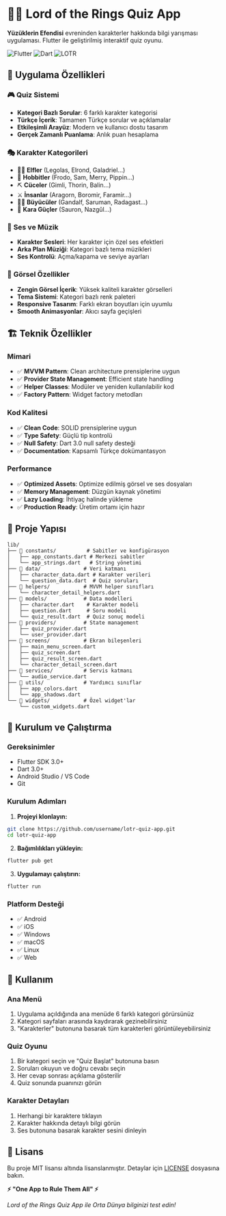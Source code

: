 # 🧙‍♂️ Lord of the Rings Quiz App

**Yüzüklerin Efendisi** evreninden karakterler hakkında bilgi yarışması uygulaması. Flutter ile geliştirilmiş interaktif quiz oyunu.

![Flutter](https://img.shields.io/badge/Flutter-02569B?style=for-the-badge&logo=flutter&logoColor=white)
![Dart](https://img.shields.io/badge/Dart-0175C2?style=for-the-badge&logo=dart&logoColor=white)
![LOTR](https://img.shields.io/badge/Theme-LOTR-8B4513?style=for-the-badge)

## 📱 Uygulama Özellikleri

### 🎮 **Quiz Sistemi**
- **Kategori Bazlı Sorular**: 6 farklı karakter kategorisi
- **Türkçe İçerik**: Tamamen Türkçe sorular ve açıklamalar
- **Etkileşimli Arayüz**: Modern ve kullanıcı dostu tasarım
- **Gerçek Zamanlı Puanlama**: Anlık puan hesaplama

### 🎭 **Karakter Kategorileri**
- 🧝‍♂️ **Elfler** (Legolas, Elrond, Galadriel...)
- 🍻 **Hobbitler** (Frodo, Sam, Merry, Pippin...)
- ⛏️ **Cüceler** (Gimli, Thorin, Balin...)
- ⚔️ **İnsanlar** (Aragorn, Boromir, Faramir...)
- 🧙‍♂️ **Büyücüler** (Gandalf, Saruman, Radagast...)
- 👹 **Kara Güçler** (Sauron, Nazgûl...)

### 🎵 **Ses ve Müzik**
- **Karakter Sesleri**: Her karakter için özel ses efektleri
- **Arka Plan Müziği**: Kategori bazlı tema müzikleri
- **Ses Kontrolü**: Açma/kapama ve seviye ayarları

### 🎨 **Görsel Özellikler**
- **Zengin Görsel İçerik**: Yüksek kaliteli karakter görselleri
- **Tema Sistemi**: Kategori bazlı renk paleteri
- **Responsive Tasarım**: Farklı ekran boyutları için uyumlu
- **Smooth Animasyonlar**: Akıcı sayfa geçişleri

## 🏗️ **Teknik Özellikler**

### **Mimari**
- ✅ **MVVM Pattern**: Clean architecture prensiplerine uygun
- ✅ **Provider State Management**: Efficient state handling
- ✅ **Helper Classes**: Modüler ve yeniden kullanılabilir kod
- ✅ **Factory Pattern**: Widget factory metodları

### **Kod Kalitesi**
- ✅ **Clean Code**: SOLID prensiplerine uygun
- ✅ **Type Safety**: Güçlü tip kontrolü
- ✅ **Null Safety**: Dart 3.0 null safety desteği
- ✅ **Documentation**: Kapsamlı Türkçe dokümantasyon

### **Performance**
- ✅ **Optimized Assets**: Optimize edilmiş görsel ve ses dosyaları
- ✅ **Memory Management**: Düzgün kaynak yönetimi
- ✅ **Lazy Loading**: İhtiyaç halinde yükleme
- ✅ **Production Ready**: Üretim ortamı için hazır

## 📂 **Proje Yapısı**

```
lib/
├── 📁 constants/          # Sabitler ve konfigürasyon
│   ├── app_constants.dart # Merkezi sabitler
│   └── app_strings.dart   # String yönetimi
├── 📁 data/              # Veri katmanı
│   ├── character_data.dart # Karakter verileri
│   └── question_data.dart  # Quiz soruları
├── 📁 helpers/           # MVVM helper sınıfları
│   └── character_detail_helpers.dart
├── 📁 models/            # Data modelleri
│   ├── character.dart    # Karakter modeli
│   ├── question.dart     # Soru modeli
│   └── quiz_result.dart  # Quiz sonuç modeli
├── 📁 providers/         # State management
│   ├── quiz_provider.dart
│   └── user_provider.dart
├── 📁 screens/           # Ekran bileşenleri
│   ├── main_menu_screen.dart
│   ├── quiz_screen.dart
│   ├── quiz_result_screen.dart
│   └── character_detail_screen.dart
├── 📁 services/          # Servis katmanı
│   └── audio_service.dart
├── 📁 utils/             # Yardımcı sınıflar
│   ├── app_colors.dart
│   └── app_shadows.dart
└── 📁 widgets/           # Özel widget'lar
    └── custom_widgets.dart
```

## 🚀 **Kurulum ve Çalıştırma**

### **Gereksinimler**
- Flutter SDK 3.0+
- Dart 3.0+
- Android Studio / VS Code
- Git

### **Kurulum Adımları**

1. **Projeyi klonlayın:**
```bash
git clone https://github.com/username/lotr-quiz-app.git
cd lotr-quiz-app
```

2. **Bağımlılıkları yükleyin:**
```bash
flutter pub get
```

3. **Uygulamayı çalıştırın:**
```bash
flutter run
```

### **Platform Desteği**
- ✅ Android
- ✅ iOS  
- ✅ Windows
- ✅ macOS
- ✅ Linux
- ✅ Web

## 🎯 **Kullanım**

### **Ana Menü**
1. Uygulama açıldığında ana menüde 6 farklı kategori görürsünüz
2. Kategori sayfaları arasında kaydırarak gezinebilirsiniz
3. "Karakterler" butonuna basarak tüm karakterleri görüntüleyebilirsiniz

### **Quiz Oyunu**
1. Bir kategori seçin ve "Quiz Başlat" butonuna basın
2. Soruları okuyun ve doğru cevabı seçin
3. Her cevap sonrası açıklama gösterilir
4. Quiz sonunda puanınızı görün

### **Karakter Detayları**
1. Herhangi bir karaktere tıklayın
2. Karakter hakkında detaylı bilgi görün
3. Ses butonuna basarak karakter sesini dinleyin


## 📝 **Lisans**

Bu proje MIT lisansı altında lisanslanmıştır. Detaylar için [LICENSE](LICENSE) dosyasına bakın.


**⚡ "One App to Rule Them All" ⚡**

*Lord of the Rings Quiz App ile Orta Dünya bilginizi test edin!*
